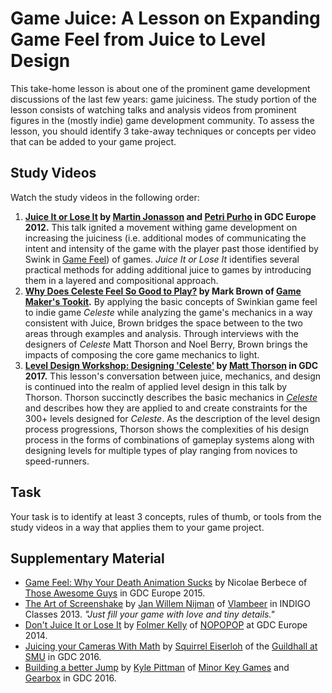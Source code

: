 # Game Juice: A Lesson on Expanding Game Feel from Juice to Level Design

This take-home lesson is about one of the prominent game development discussions of the last few years: game juiciness. 
The study portion of the lesson consists of watching talks and analysis videos from prominent figures in the (mostly indie) game development community.
To assess the lesson, you should identify 3 take-away techniques or concepts per video that can be added to your game project.

## Study Videos

Watch the study videos in the following order:  

1. **[Juice It or Lose It](https://www.gdcvault.com/play/1016487/Juice-It-or-Lose) by [Martin Jonasson](http://grapefrukt.com/) and [Petri Purho](https://www.kloonigames.com/blog/) in GDC Europe 2012.** This talk ignited a movement withing game development on increasing the juiciness (i.e. additional modes of communicating the intent and intensity of the game with the player past those identified by Swink in [Game Feel](http://www.game-feel.com/)) of games. *Juice It or Lose It* identifies several practical methods for adding additional juice to games by introducing them in a layered and compositional approach.
2. **[Why Does Celeste Feel So Good to Play?](https://www.youtube.com/watch?v=yorTG9at90g) by Mark Brown of [Game Maker's Tookit](https://www.youtube.com/user/McBacon1337/).** By applying the basic concepts of Swinkian game feel to indie game *Celeste* while analyzing the game's mechanics in a way consistent with Juice, Brown bridges the space between to the two areas through examples and analysis. Through interviews with the designers of *Celeste* Matt Thorson and Noel Berry, Brown brings the impacts of composing the core game mechanics to light.
3. **[Level Design Workshop: Designing 'Celeste'](https://www.gdcvault.com/play/1024307/Level-Design-Workshop-Designing-Celeste) by [Matt Thorson](http://www.mattmakesgames.com/) in GDC 2017.** This lesson's conversation between juice, mechanics, and design is continued into the realm of applied level design in this talk by Thorson. Thorson succinctly describes the basic mechanics in *[Celeste](http://www.celestegame.com/)* and describes how they are applied to and create constraints for the 300+ levels designed for *Celeste*. As the description of the level design process progressions, Thorson shows the complexities of his design process in the forms of combinations of gameplay systems along with designing levels for multiple types of play ranging from novices to speed-runners.

## Task

Your task is to identify at least 3 concepts, rules of thumb, or tools from the study videos in a way that applies them to your game project.

## Supplementary Material

* [Game Feel: Why Your Death Animation Sucks](https://www.gdcvault.com/play/1022759/Game-Feel-Why-Your-Death) by Nicolae Berbece of [Those Awesome Guys](https://thoseawesomeguys.com/) in GDC Europe 2015.
* [The Art of Screenshake](https://www.youtube.com/watch?v=AJdEqssNZ-U&) by [Jan Willem Nijman](https://twitter.com/jwaaaap) of [Vlambeer](https://www.vlambeer.com/) in INDIGO Classes 2013. *"Just fill your game with love and tiny details."* 
* [Don't Juice It or Lose It](https://www.gdcvault.com/play/1020861/Don-t-Juice-It-or) by [Folmer Kelly](https://twitter.com/folmerkelly) of [NOPOPOP](http://www.nopopo.fun/) at GDC Europe 2014.
* [Juicing your Cameras With Math](https://www.gdcvault.com/play/1023557/Math-for-Game-Programmers-Juicing) by [Squirrel Eiserloh](https://www.smu.edu/Guildhall/People/Faculty/Squirrel-Eiserloh) of the [Guildhall at SMU](https://www.smu.edu/Guildhall) in GDC 2016.
* [Building a better Jump](https://www.gdcvault.com/play/1023148/Math-for-Game-Programmers-Building) by [Kyle Pittman](https://twitter.com/PirateHearts) of [Minor Key Games](https://minorkeygames.com/) and [Gearbox](https://www.gearboxsoftware.com/) in GDC 2016.
